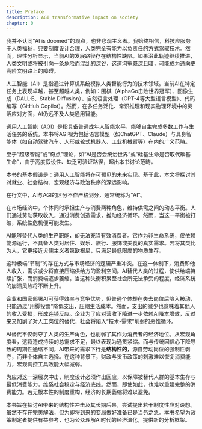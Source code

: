 ```yaml
---
title: Preface
description: AGI transformative impact on society
chapter: 0
---
```


我并不认同“AI is doomed”的观点，也非悲观主义者。我始终相信，科技应服务于人类福祉，只要制度设计合理，人类完全有能力以负责任的方式驾驭技术。然而，理性分析显示，当前AI的发展路径存在结构性缺陷。如果沿此轨迹继续推进，人类文明或将被引向一条危险而混乱的深谷，这道沟壑既深且暗，可能成为通向更高阶文明路上的障碍。

人工智能（AI）是指通过计算机系统模拟人类智能行为的技术领域。当前AI在特定任务上表现卓越，甚至超越人类，例如：围棋（AlphaGo击败世界冠军）、图像生成（DALL·E、Stable Diffusion）、自然语言处理（GPT-4等大型语言模型）、代码编写（GitHub Copilot）。然而，在多任务泛化、常识推理和现实物理环境中的灵活应对方面，AI仍远不及人类通用智能。

通用人工智能（AGI）是指具备普通成年人智能水平，能够自主完成多数工作与生活任务的系统。本书将AGI视为包括语言模型（如ChatGPT、Claude）与具身智能体（如自动驾驶汽车、人形或轮式机器人、工业机械臂等）在内的广义范畴。

至于“超级智能”或“奇点”理论，如“AI是否会统治世界”或“硅基生命是否取代碳基生命”，由于高度假设性、缺乏可验证路径，超出本书讨论范畴。

本书的基本假设是：通用人工智能将在可预见的未来实现。基于此，本文将探讨其对就业、社会结构、宏观经济与政治秩序的深远影响。

在行文中，AI与AGI的区分不作严格划分，通常统称为“AI”。

在市场经济中，个体同时承担生产与消费两种角色，维持供需之间的动态平衡。人们通过劳动获取收入，通过消费创造需求，推动经济循环。然而，当这一平衡被打破，系统性危机便可能发生。

AI能够替代人类的生产职能，却无法充当有效消费者。它作为非生命系统，仅依赖能源运行，不具备人类对居住、娱乐、旅行、服饰或美食的真实需求。若将其类比为人，它更接近犬儒主义者第欧根尼，只满足最低限度的物质生存。

这种极端“节制”的存在方式与市场经济的逻辑严重冲突。在这一体制下，消费即他人收入，需求减少将直接压缩供给方的盈利空间。AI替代人类的过程，使供给端持续扩张，而消费端逐步萎缩。当这种失衡积累至社会所无法承受的程度，经济系统的崩溃风险将不断上升。

企业和国家部署AI可获得效率与竞争优势，但普通个体却在失去岗位后陷入被动，只能通过“用脚投票”降低支出，压缩生活成本。然而，支出的减少也意味着其他人的收入受损，形成连锁反应。企业为了应对营收下降进一步依赖AI降本增效，反过来又加剧了对人工岗位的替代，社会将陷入“技术-需求”削弱的恶性循环。

AI替代不仅剥夺了人类的生产角色，也削弱了其作为消费者的经济地位。从宏观角度看，这将造成持续的总需求不足，最终表现为通货紧缩。而与传统因信心下降导致的周期性通缩不同，AI带来的需求下行是**结构性的**，源自劳动岗位的强制性剥夺，而非个体自主选择。在这种背景下，财政与货币政策的刺激难以恢复消费能力，宏观调控工具效能大幅减弱。

为应对这一深层次冲击，制度设计必须作出回应，以保障被替代人群的基本生存与最低消费能力，维系社会稳定与经济底线。然而，即使如此，也难以重建完整的消费能力。若无根本性的制度重构，经济的长期萎缩将难以避免。

本书旨在探讨AI带来的结构性冲击及其长期后果，尝试提出若干制度性应对设想。虽然不存在完美解法，但为即将到来的变局做好准备已是当务之急。本书希望为政策制定者提供有益参考，也为公众理解AI时代的经济演化，提供新的分析框架。
